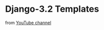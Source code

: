 # Django-3.2 Templates
from [YouTube channel](https://www.youtube.com/playlist?list=PLEsfXFp6DpzRMby_cSoWTFw8zaMdTEXgL)
